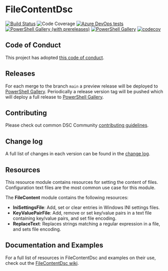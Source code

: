 # FileContentDsc

[![Build Status](https://dev.azure.com/dsccommunity/FileContentDsc/_apis/build/status/dsccommunity.FileContentDsc?branchName=main)](https://dev.azure.com/dsccommunity/FileContentDsc/_build/latest?definitionId=31&branchName=main)
![Code Coverage](https://img.shields.io/azure-devops/coverage/dsccommunity/FileContentDsc/31/main)
[![Azure DevOps tests](https://img.shields.io/azure-devops/tests/dsccommunity/FileContentDsc/31/main)](https://dsccommunity.visualstudio.com/FileContentDsc/_test/analytics?definitionId=31&contextType=build)
[![PowerShell Gallery (with prereleases)](https://img.shields.io/powershellgallery/vpre/FileContentDsc?label=FileContentDsc%20Preview)](https://www.powershellgallery.com/packages/FileContentDsc/)
[![PowerShell Gallery](https://img.shields.io/powershellgallery/v/FileContentDsc?label=FileContentDsc)](https://www.powershellgallery.com/packages/FileContentDsc/)
[![codecov](https://codecov.io/gh/dsccommunity/FileContentDsc/branch/main/graph/badge.svg)](https://codecov.io/gh/dsccommunity/FileContentDsc)

## Code of Conduct

This project has adopted [this code of conduct](CODE_OF_CONDUCT.md).

## Releases

For each merge to the branch `main` a preview release will be
deployed to [PowerShell Gallery](https://www.powershellgallery.com/).
Periodically a release version tag will be pushed which will deploy a
full release to [PowerShell Gallery](https://www.powershellgallery.com/).

## Contributing

Please check out common DSC Community [contributing guidelines](https://dsccommunity.org/guidelines/contributing).

## Change log

A full list of changes in each version can be found in the [change log](CHANGELOG.md).

## Resources

This resource module contains resources for setting the content of files.
Configuration text files are the most common use case for this module.

The **FileContent** module contains the following resources:

- **IniSettingsFile**: Add, set or clear entries in Windows INI settings files.
- **KeyValuePairFile**: Add, remove or set key/value pairs in a text file containing
  key/value pairs, and set file encoding.
- **ReplaceText**: Replaces strings matching a regular expression in a file,
  and sets file encoding.

## Documentation and Examples

For a full list of resources in FileContentDsc and examples on their use, check out
the [FileContentDsc wiki](https://github.com/dsccommunity/FileContentDsc/wiki).
